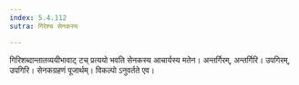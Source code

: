 ```yaml
---
index: 5.4.112
sutra: गिरेश्च सेनकस्य

---
```

गिरिशब्दान्तातव्ययीभावाट् टच् प्रत्ययो भवति सेनकस्य आचार्यस्य मतेन। अन्तर्गिरम्, अन्तर्गिरि। उपगिरम्, उपगिरि। सेनकग्रहणं पूजार्थम्। विकल्पो ऽनुवर्तते एव।